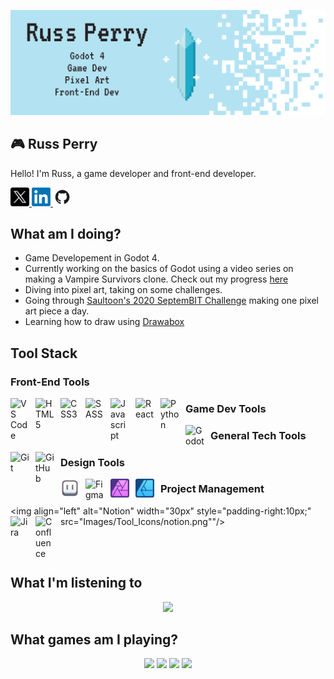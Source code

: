 ![](Images/GitHub-Banner_GameDev.png)

## 🎮 Russ Perry
Hello! I'm Russ, a game developer and front-end developer.

<a href="https://twitter.com/russintech">
  <img src="Images/Social_Icons/Twitter_X.png" width="30px" />
</a>
<a href="https://www.linkedin.com/in/russ-perry-22b638a8/">
  <img src="Images/Social_Icons/LinkedIn.png" width="30px"/>
</a>
<a href="https://github.com/rperry99">
  <img src="Images/Social_Icons/Github2.png" width="30px"/>
</a>

## What am I doing?
- Game Developement in Godot 4.
 - Currently working on the basics of Godot using a video series on making a Vampire Survivors clone. Check out my progress [here](https://github.com/rperry99/Vampire_Survivors_Clone)
- Diving into pixel art, taking on some challenges.
 - Going through [Saultoon's 2020 SeptemBIT Challenge](https://www.youtube.com/watch?v=11mBKkltki8) making one pixel art piece a day.
- Learning how to draw using [Drawabox](https://drawabox.com)

## Tool Stack

### Front-End Tools
<img align="left" alt="VS Code" width="30px" style="padding-right:10px;" src="https://cdn.jsdelivr.net/gh/devicons/devicon/icons/vscode/vscode-original.svg"/>
<img align="left" alt="HTML5" width="30px" style="padding-right:10px;" src="https://cdn.jsdelivr.net/gh/devicons/devicon/icons/html5/html5-original.svg"/>
<img align="left" alt="CSS3" width="30px" style="padding-right:10px;" src="https://cdn.jsdelivr.net/gh/devicons/devicon/icons/css3/css3-original-wordmark.svg"/>
<img align="left" alt="SASS" width="30px" style="padding-right:10px;" src="https://cdn.jsdelivr.net/gh/devicons/devicon/icons/sass/sass-original.svg"/>
<img align="left" alt="Javascript" width="30px" style="padding-right:10px;" src="https://cdn.jsdelivr.net/gh/devicons/devicon/icons/javascript/javascript-original.svg"/>
<img align="left" alt="React" width="30px" style="padding-right:10px;" src="https://cdn.jsdelivr.net/gh/devicons/devicon/icons/react/react-original-wordmark.svg"/>
<img align="left" alt="Python" width="30px" style="padding-right:10px;" src="https://cdn.jsdelivr.net/gh/devicons/devicon/icons/python/python-original.svg"/>

### Game Dev Tools
<img align="left" alt="Godot" width="30px" style="padding-right:10px;" src="https://cdn.jsdelivr.net/gh/devicons/devicon@latest/icons/godot/godot-original.svg" />

### General Tech Tools
<img align="left" alt="Git" width="30px" style="padding-right:10px;" src="https://cdn.jsdelivr.net/gh/devicons/devicon/icons/git/git-original.svg"/>
<img align="left" alt="GitHub" width="30px" style="padding-right:10px;" src="https://cdn.jsdelivr.net/gh/devicons/devicon@latest/icons/github/github-original-wordmark.svg"/>

### Design Tools
<img align="left" alt="Aseprite" width="30px" style="padding-right:10px;" src="Images/Tool_Icons/aseprite.png"/>
<img align="left" alt="Figma" width="30px" style="padding-right:10px;" src="https://cdn.jsdelivr.net/gh/devicons/devicon/icons/figma/figma-original.svg"/>
<img align="left" alt="Affinity Photo" width="30px" style="padding-right:10px;" src="Images/Tool_Icons/affinity_photo.png""/>
<img align="left" alt="Affinity Designer" width="30px" style="padding-right:10px;" src="Images/Tool_Icons/affinity_designer.png""/>

### Project Management
<img align="left" alt="Notion" width="30px" style="padding-right:10px;" src="Images/Tool_Icons/notion.png""/>
<img align="left" alt="Jira" width="30px" style="padding-right:10px;" src="https://cdn.jsdelivr.net/gh/devicons/devicon/icons/jira/jira-original-wordmark.svg"/>
<img align="left" alt="Confluence" width="30px" style="padding-right:10px;" src="https://cdn.jsdelivr.net/gh/devicons/devicon/icons/confluence/confluence-original-wordmark.svg"/>

</br>
</br>

## What I'm listening to
<p align="center">
  <a href="https://open.spotify.com/user/1227273073">
    <img src="https://novatorem-pi-six.vercel.app/api/spotify"/>
  </a>
</p>

## What games am I playing?
<p align="center">
  <img src="https://assets.nintendo.com/image/upload/c_fill,w_1200/q_auto:best/f_auto/dpr_2.0/ncom/software/switch/70010000068673/94e7e930658b4970c3e98eeb8f8fff34de4b43067874c1968a607bc2c78bfd9d" height=200>
  <img src="https://sahsponyexpress.com/wp-content/uploads/2022/10/overwatch-2-button-fin-1656022954568-900x900.jpg" height=200>
  <img src="https://image.api.playstation.com/vulcan/ap/rnd/202312/0802/b6fcfd97546f4b8ccb8f87f84a01d77a473a16664692ddde.png" height=200>
  <img src="https://shared.akamai.steamstatic.com/store_item_assets/steam/apps/813230/capsule_616x353.jpg?t=1716414146" height=200>
</p>

<!-- ## What am I currently reading?
<p align="center">
  <a href="https://www.amazon.com/Feel-Good-Productivity-More-What-Matters-ebook/dp/B0BQGKNHW1/ref=sr_1_1?dib=eyJ2IjoiMSJ9.ZMcD8zd6uNjDpJu7Fj7KSeeobn6et3Wnro2WoyoaP_T9_DlEkk1hcerAuItQWShgFprKX8r0pqs2BTO-g_SdQ0eTviCD2wni6bT3RyOcDlSv3PDT15PG8ilMIdsi33flVCVhPAI2WG49U2MbSYOW-vKbw_rXfPfzPm7qSZIpd0OQRUqrWGWfeJhJfHz3PniDZyixmBSwUvClIvP2XHdr0yl5dpKmHYuPkdjFlQszvvY.WsGtV3tyh1ly3TEeKQLA2CUj8dt_wG81gn6a744T8ks&dib_tag=se&hvadid=667401388767&hvdev=c&hvlocphy=9015298&hvnetw=g&hvqmt=e&hvrand=5890703491856110295&hvtargid=kwd-2173111892563&hydadcr=15554_13558538&keywords=feel+good+productivity+ali+abdaal&qid=1709325306&sr=8-1">
    <img src="https://m.media-amazon.com/images/I/71IaEbGSeuL._SY466_.jpg" height=300/>
  </a>
</p> -->

<!-- ## I got some badges!
<p align="center">
  <a href="https://holopin.io/@rperry99">
    <img src="https://holopin.me/rperry99"/>
  </a>
</p> -->

<!-- If you are interested in adding this to this your profile, check out this repo: https://github.com/novatorem/novatorem -->

<!--
**rperry99/rperry99** is a ✨ _special_ ✨ repository because its `README.md` (this file) appears on your GitHub profile.

Here are some ideas to get you started:



- 👯 I’m looking to collaborate on ...
- 🤔 I’m looking for help with ...
- 💬 Ask me about ...
- 📫 How to reach me: ...
- 😄 Pronouns: ...
- ⚡ Fun fact: ...
-->
